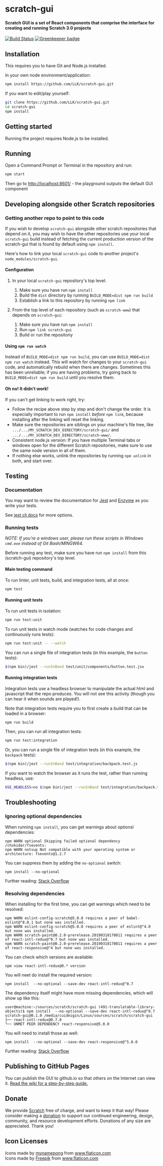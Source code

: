 # scratch-gui
#### Scratch GUI is a set of React components that comprise the interface for creating and running Scratch 3.0 projects

[![Build Status](https://travis-ci.com/LLK/scratch-gui.svg?token=Yfq2ryN1BwaxDME69Lnc&branch=master)](https://travis-ci.com/LLK/scratch-gui)
[![Greenkeeper badge](https://badges.greenkeeper.io/LLK/scratch-gui.svg)](https://greenkeeper.io/)

## Installation
This requires you to have Git and Node.js installed.

In your own node environment/application:
```bash
npm install https://github.com/LLK/scratch-gui.git
```
If you want to edit/play yourself:
```bash
git clone https://github.com/LLK/scratch-gui.git
cd scratch-gui
npm install
```

## Getting started
Running the project requires Node.js to be installed.

## Running
Open a Command Prompt or Terminal in the repository and run:
```bash
npm start
```
Then go to [http://localhost:8601/](http://localhost:8601/) - the playground outputs the default GUI component

## Developing alongside other Scratch repositories

### Getting another repo to point to this code


If you wish to develop `scratch-gui` alongside other scratch repositories that depend on it, you may wish
to have the other repositories use your local `scratch-gui` build instead of fetching the current production
version of the scratch-gui that is found by default using `npm install`.

Here's how to link your local `scratch-gui` code to another project's `node_modules/scratch-gui`.

#### Configuration

1. In your local `scratch-gui` repository's top level:
    1. Make sure you have run `npm install`
    2. Build the `dist` directory by running `BUILD_MODE=dist npm run build`
    3. Establish a link to this repository by running `npm link`

2. From the top level of each repository (such as `scratch-www`) that depends on `scratch-gui`:
    1. Make sure you have run `npm install`
    2. Run `npm link scratch-gui`
    3. Build or run the repositoriy

#### Using `npm run watch`

Instead of `BUILD_MODE=dist npm run build`, you can use `BUILD_MODE=dist npm run watch` instead. This will watch for changes to your `scratch-gui` code, and automatically rebuild when there are changes. Sometimes this has been unreliable; if you are having problems, try going back to `BUILD_MODE=dist npm run build` until you resolve them.

#### Oh no! It didn't work!

If you can't get linking to work right, try:
* Follow the recipe above step by step and don't change the order. It is especially important to run `npm install` _before_ `npm link`, because installing after the linking will reset the linking.
* Make sure the repositories are siblings on your machine's file tree, like `.../.../MY_SCRATCH_DEV_DIRECTORY/scratch-gui/` and `.../.../MY_SCRATCH_DEV_DIRECTORY/scratch-www/`.
* Consistent node.js version: If you have multiple Terminal tabs or windows open for the different Scratch repositories, make sure to use the same node version in all of them.
* If nothing else works, unlink the repositories by running `npm unlink` in both, and start over.

## Testing
### Documentation

You may want to review the documentation for [Jest](https://facebook.github.io/jest/docs/en/api.html) and [Enzyme](http://airbnb.io/enzyme/docs/api/) as you write your tests.

See [jest cli docs](https://facebook.github.io/jest/docs/en/cli.html#content) for more options.

### Running tests

*NOTE: If you're a windows user, please run these scripts in Windows `cmd.exe`  instead of Git Bash/MINGW64.*

Before running any test, make sure you have run `npm install` from this (scratch-gui) repository's top level.

#### Main testing command

To run linter, unit tests, build, and integration tests, all at once:
```bash
npm test
```

#### Running unit tests

To run unit tests in isolation:
```bash
npm run test:unit
```

To run unit tests in watch mode (watches for code changes and continuously runs tests):
```bash
npm run test:unit -- --watch
```

You can run a single file of integration tests (in this example, the `button` tests):

```bash
$(npm bin)/jest --runInBand test/unit/components/button.test.jsx
```

#### Running integration tests

Integration tests use a headless browser to manipulate the actual html and javascript that the repo
produces. You will not see this activity (though you can hear it when sounds are played!).

Note that integration tests require you to first create a build that can be loaded in a browser:

```bash
npm run build
```

Then, you can run all integration tests:

```bash
npm run test:integration
```

Or, you can run a single file of integration tests (in this example, the `backpack` tests):

```bash
$(npm bin)/jest --runInBand test/integration/backpack.test.js
```

If you want to watch the browser as it runs the test, rather than running headless, use:

```bash
USE_HEADLESS=no $(npm bin)/jest --runInBand test/integration/backpack.test.js
```

## Troubleshooting

### Ignoring optional dependencies

When running `npm install`, you can get warnings about optionsl dependencies:

```
npm WARN optional Skipping failed optional dependency /chokidar/fsevents:
npm WARN notsup Not compatible with your operating system or architecture: fsevents@1.2.7
```

You can suppress them by adding the `no-optional` switch:

```
npm install --no-optional
```

Further reading: [Stack Overflow](https://stackoverflow.com/questions/36725181/not-compatible-with-your-operating-system-or-architecture-fsevents1-0-11)

### Resolving dependencies

When installing for the first time, you can get warnings which need to be resolved:

```
npm WARN eslint-config-scratch@5.0.0 requires a peer of babel-eslint@^8.0.1 but none was installed.
npm WARN eslint-config-scratch@5.0.0 requires a peer of eslint@^4.0 but none was installed.
npm WARN scratch-paint@0.2.0-prerelease.20190318170811 requires a peer of react-intl-redux@^0.7 but none was installed.
npm WARN scratch-paint@0.2.0-prerelease.20190318170811 requires a peer of react-responsive@^4 but none was installed.
```

You can check which versions are available:

```
npm view react-intl-redux@0.* version
```

You will neet do install the required version:

```
npm install  --no-optional --save-dev react-intl-redux@^0.7
```

The dependency itself might have more missing dependencies, which will show up like this:

```
user@machine:~/sources/scratch/scratch-gui (491-translatable-library-objects)$ npm install  --no-optional --save-dev react-intl-redux@^0.7
scratch-gui@0.1.0 /media/cuideigin/Linux/sources/scratch/scratch-gui
├── react-intl-redux@0.7.0
└── UNMET PEER DEPENDENCY react-responsive@5.0.0
```

You will need to install those as well:

```
npm install  --no-optional --save-dev react-responsive@^5.0.0
```

Further reading: [Stack Overflow](https://stackoverflow.com/questions/46602286/npm-requires-a-peer-of-but-all-peers-are-in-package-json-and-node-modules)


## Publishing to GitHub Pages
You can publish the GUI to github.io so that others on the Internet can view it.
[Read the wiki for a step-by-step guide.](https://github.com/LLK/scratch-gui/wiki/Publishing-to-GitHub-Pages)

## Donate
We provide [Scratch](https://scratch.mit.edu) free of charge, and want to keep it that way! Please consider making a [donation](https://secure.donationpay.org/scratchfoundation/) to support our continued engineering, design, community, and resource development efforts. Donations of any size are appreciated. Thank you!

## Icon Licenses

<div>Icons made by <a href="https://www.flaticon.com/authors/mynamepong" title="mynamepong">mynamepong</a> from <a href="https://www.flaticon.com/" title="Flaticon">www.flaticon.com</a></div>
<div>Icons made by <a href="http://www.freepik.com/" title="Freepik">Freepik</a> from <a href="https://www.flaticon.com/" title="Flaticon">www.flaticon.com</a></div>
